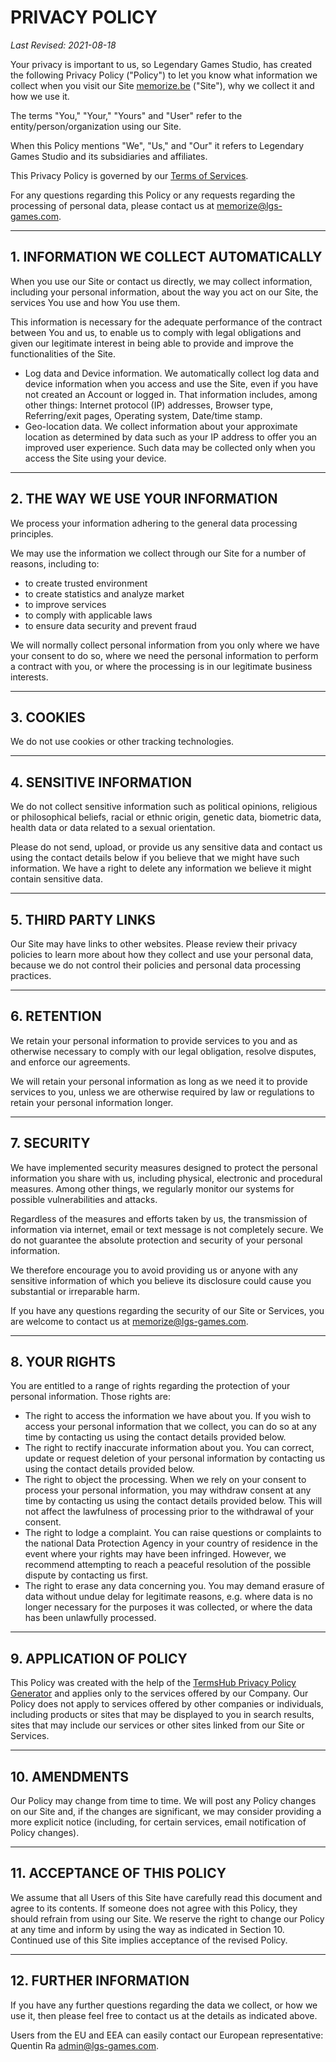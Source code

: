 <h1 class="h1 text-center py-3">PRIVACY POLICY</h1>

<p class="small"><i>Last Revised: 2021-08-18</i></p>

Your privacy is important to us, so Legendary Games Studio, has created the following Privacy Policy (&quot;Policy&quot;) to let you know what information we collect when you visit our Site [memorize.be](https://memorize.be/) (&quot;Site&quot;), why we collect it and how we use it.

The terms &quot;You,&quot; &quot;Your,&quot; &quot;Yours&quot; and &quot;User&quot; refer to the entity/person/organization using our Site.

When this Policy mentions &quot;We&quot;, &quot;Us,&quot; and &quot;Our&quot; it refers to Legendary Games Studio and its subsidiaries and affiliates.

This Privacy Policy is governed by our [Terms of Services](https://memorize.be/tos).

For any questions regarding this Policy or any requests regarding the processing of personal data, please contact us at [memorize@lgs-games.com](mailto:memorize@lgs-games.com).

<hr class="sep-both">

## 1. INFORMATION WE COLLECT AUTOMATICALLY

When you use our Site or contact us directly, we may collect information, including your personal information, about the way you act on our Site, the services You use and how You use them.

This information is necessary for the adequate performance of the contract between You and us, to enable us to comply with legal obligations and given our legitimate interest in being able to provide and improve the functionalities of the Site.

* Log data and Device information. We automatically collect log data and device information when you access and use the Site, even if you have not created an Account or logged in. That information includes, among other things: Internet protocol (IP) addresses, Browser type, Referring/exit pages, Operating system, Date/time stamp.
* Geo-location data. We collect information about your approximate location as determined by data such as your IP address to offer you an improved user experience. Such data may be collected only when you access the Site using your device.

<hr class="sep-both">

## 2. THE WAY WE USE YOUR INFORMATION

We process your information adhering to the general data processing principles.

We may use the information we collect through our Site for a number of reasons, including to:

* to create trusted environment
* to create statistics and analyze market
* to improve services
* to comply with applicable laws
* to ensure data security and prevent fraud</li>

We will normally collect personal information from you only where we have your consent to do so, where we need the personal information to perform a contract with you, or where the processing is in our legitimate business interests.

<hr class="sep-both">

## 3. COOKIES

We do not use cookies or other tracking technologies.

<hr class="sep-both">

## 4. SENSITIVE INFORMATION

We do not collect sensitive information such as political opinions, religious or philosophical beliefs, racial or ethnic origin, genetic data, biometric data, health data or data related to a sexual orientation.

Please do not send, upload, or provide us any sensitive data and contact us using the contact details below if you believe that we might have such information. We have a right to delete any information we believe it might contain sensitive data.

<hr class="sep-both">

## 5. THIRD PARTY LINKS

Our Site may have links to other websites. Please review their privacy policies to learn more about how they collect and use your personal data, because we do not control their policies and personal data processing practices.

<hr class="sep-both">

## 6. RETENTION

We retain your personal information to provide services to you and as otherwise necessary to comply with our legal obligation, resolve disputes, and enforce our agreements.

We will retain your personal information as long as we need it to provide services to you, unless we are otherwise required by law or regulations to retain your personal information longer.

<hr class="sep-both">

## 7. SECURITY

We have implemented security measures designed to protect the personal information you share with us, including physical, electronic and procedural measures. Among other things, we regularly monitor our systems for possible vulnerabilities and attacks.

Regardless of the measures and efforts taken by us, the transmission of information via internet, email or text message is not completely secure. We do not guarantee the absolute protection and security of your personal information.

We therefore encourage you to avoid providing us or anyone with any sensitive information of which you believe its disclosure could cause you substantial or irreparable harm.

If you have any questions regarding the security of our Site or Services, you are welcome to contact us at [memorize@lgs-games.com](mailto:memorize@lgs-games.com).

<hr class="sep-both">

## 8. YOUR RIGHTS

You are entitled to a range of rights regarding the protection of your personal information. Those rights are:

* The right to access the information we have about you. If you wish to access your personal information that we collect, you can do so at any time by contacting us using the contact details provided below.
* The right to rectify inaccurate information about you. You can correct, update or request deletion of your personal information by contacting us using the contact details provided below.
* The right to object the processing. When we rely on your consent to process your personal information, you may withdraw consent at any time by contacting us using the contact details provided below. This will not affect the lawfulness of processing prior to the withdrawal of your consent.
* The right to lodge a complaint. You can raise questions or complaints to the national Data Protection Agency in your country of residence in the event where your rights may have been infringed. However, we recommend attempting to reach a peaceful resolution of the possible dispute by contacting us first.
* The right to erase any data concerning you. You may demand erasure of data without undue delay for legitimate reasons, e.g. where data is no longer necessary for the purposes it was collected, or where the data has been unlawfully processed.

<hr class="sep-both">

## 9. APPLICATION OF POLICY

This Policy was created with the help of the [TermsHub Privacy Policy Generator](https://termshub.io/privacy-policy) and applies only to the services offered by our Company. Our Policy does not apply to services offered by other companies or individuals, including products or sites that may be displayed to you in search results, sites that may include our services or other sites linked from our Site or Services.

<hr class="sep-both">

## 10. AMENDMENTS

Our Policy may change from time to time. We will post any Policy changes on our Site and, if the changes are significant, we may consider providing a more explicit notice (including, for certain services, email notification of Policy changes).

<hr class="sep-both">

## 11. ACCEPTANCE OF THIS POLICY
                   
We assume that all Users of this Site have carefully read this document and agree to its contents. If someone does not agree with this Policy, they should refrain from using our Site. We reserve the right to change our Policy at any time and inform by using the way as indicated in Section 10. Continued use of this Site implies acceptance of the revised Policy.

<hr class="sep-both">

## 12. FURTHER INFORMATION

If you have any further questions regarding the data we collect, or how we use it, then please feel free to contact us at the details as indicated above.

Users from the EU and EEA can easily contact our European representative: Quentin Ra [admin@lgs-games.com](mailto:admin@lgs-games.com).
